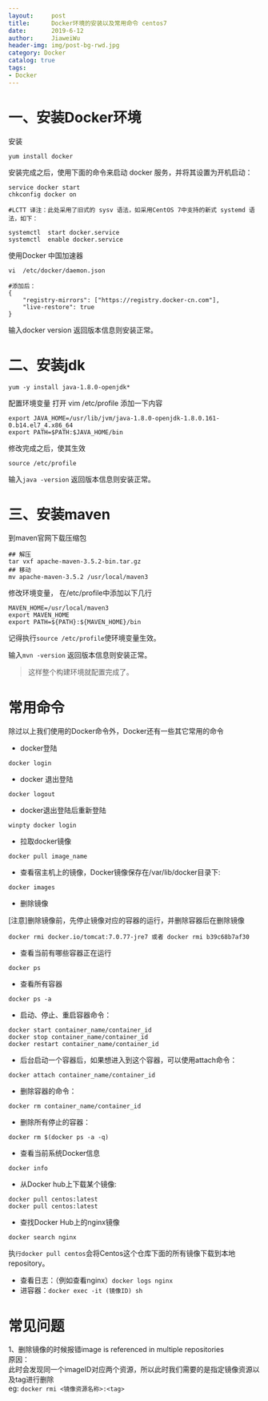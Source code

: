 ```yaml
---
layout:     post                  
title:      Docker环境的安装以及常用命令 centos7       
date:       2019-6-12             
author:     JiaweiWu                   
header-img: img/post-bg-rwd.jpg  
category: Docker   
catalog: true  
tags:                             
- Docker
---
```



<a name="77a1b9d1"></a>
# 一、安装Docker环境

安装

`yum install docker`

安装完成之后，使用下面的命令来启动 docker 服务，并将其设置为开机启动：

```
service docker start
chkconfig docker on

#LCTT 译注：此处采用了旧式的 sysv 语法，如采用CentOS 7中支持的新式 systemd 语法，如下：

systemctl  start docker.service
systemctl  enable docker.service
```

使用Docker 中国加速器

```
vi  /etc/docker/daemon.json

#添加后：
{
    "registry-mirrors": ["https://registry.docker-cn.com"],
    "live-restore": true
}
```

输入docker version 返回版本信息则安装正常。

<a name="8a86db1f"></a>
# 二、安装jdk

`yum -y install java-1.8.0-openjdk*`

配置环境变量 打开 vim /etc/profile 添加一下内容

```
export JAVA_HOME=/usr/lib/jvm/java-1.8.0-openjdk-1.8.0.161-0.b14.el7_4.x86_64 
export PATH=$PATH:$JAVA_HOME/bin
```

修改完成之后，使其生效

```
source /etc/profile
```

输入`java -version` 返回版本信息则安装正常。

<a name="8389b667"></a>
# 三、安装maven

到maven官网下载压缩包

```
## 解压
tar vxf apache-maven-3.5.2-bin.tar.gz
## 移动
mv apache-maven-3.5.2 /usr/local/maven3
```

修改环境变量， 在/etc/profile中添加以下几行

```
MAVEN_HOME=/usr/local/maven3
export MAVEN_HOME
export PATH=${PATH}:${MAVEN_HOME}/bin
```

记得执行`source /etc/profile`使环境变量生效。

输入`mvn -version` 返回版本信息则安装正常。

> 这样整个构建环境就配置完成了。


<a name="0dfbe902"></a>
# 常用命令

除过以上我们使用的Docker命令外，Docker还有一些其它常用的命令

- docker登陆

`docker login`

- docker 退出登陆

`docker logout`

- docker退出登陆后重新登陆

`winpty docker login`

- 拉取docker镜像

`docker pull image_name`

- 查看宿主机上的镜像，Docker镜像保存在/var/lib/docker目录下:

`docker images`

- 删除镜像

[注意]删除镜像前，先停止镜像对应的容器的运行，并删除容器后在删除镜像

`docker rmi docker.io/tomcat:7.0.77-jre7 或者 docker rmi b39c68b7af30`

- 查看当前有哪些容器正在运行

`docker ps`

- 查看所有容器

`docker ps -a`

- 启动、停止、重启容器命令：

```
docker start container_name/container_id
docker stop container_name/container_id
docker restart container_name/container_id
```

- 后台启动一个容器后，如果想进入到这个容器，可以使用attach命令：

`docker attach container_name/container_id`

- 删除容器的命令：

`docker rm container_name/container_id`

- 删除所有停止的容器：

`docker rm $(docker ps -a -q)`

- 查看当前系统Docker信息

`docker info`

- 从Docker hub上下载某个镜像:

```
docker pull centos:latest
docker pull centos:latest
```

- 查找Docker Hub上的nginx镜像

`docker search nginx`

执`行docker pull centos`会将Centos这个仓库下面的所有镜像下载到本地repository。

- 查看日志：（例如查看nginx）`docker logs nginx`
- 进容器：`docker exec -it (镜像ID) sh`
<a name="hD2Vh"></a>
# 常见问题
1、删除镜像的时候报错image is referenced in multiple repositories<br />原因：<br />此时会发现同一个imageID对应两个资源，所以此时我们需要的是指定镜像资源以及tag进行删除<br />eg: `docker rmi <镜像资源名称>:<tag>`  
